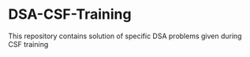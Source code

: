 # DSA-CSF-Training
This repository contains solution of specific DSA problems given during CSF training
